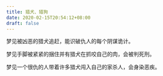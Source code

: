 ```yaml
---
title: 猎犬、猎狗
date: 2020-02-15T20:54:12+08:00
draft: false
---
```


梦见被凶恶的猎犬追赶，能识破仇人的每个阴谋诡计。



梦见手脚被紧紧的捆住并有猎犬在抓咬自己的肉，会被判死刑。



梦见一个很仇的人带着许多猎犬闯入自己的家杀人，会身染恶疾。

